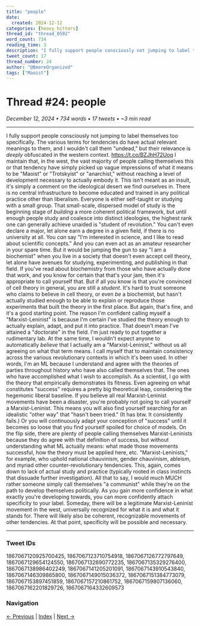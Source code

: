 ```yaml
---
title: "people"
date:
  created: 2024-12-12
categories: [heavy_hitters]
thread_id: "thread_0592"
word_count: 734
reading_time: 3
description: "I fully support people consciously not jumping to label themselves too specifically ."
tweet_count: 17
thread_number: 24
author: "@BmoreOrganized"
tags: ["Maoist"]
---
```

# Thread #24: people

*December 12, 2024 • 734 words • 17 tweets • ~3 min read*

---

I fully support people consciously not jumping to label themselves too specifically. The various terms for tendencies do have actual relevant meanings to them, and I wouldn't call them "undead," but their relevance is *deeply* obfuscated in the western context. https://t.co/BZJhH72Uoq I maintain that, in the west, the vast majority of people calling themselves this or that tendency have simply picked up vague impressions of what it means to be "Maoist" or "Trotskyist" or "anarchist," without reaching a level of development necessary to actually embody it. This isn't meant as an insult, it's simply a comment on the ideological desert we find ourselves in. There is no central infrastructure to become educated and trained in any political practice other than liberalism. Everyone is either self-taught or studying with a small group. That small-scale, dispersed model of study is the beginning stage of *building* a more coherent political framework, but until enough people study and coalesce into distinct ideologies, the highest rank one can generally achieve unaided is "student of revolution." You can't even declare a major, let alone earn a degree in a given field, if there is no university at all. You *can* say "I'm interested in science, and I like to read about scientific concepts." And you can even act as an amateur researcher in your spare time. But it would be jumping the gun to say "I am a biochemist" when you live in a society that doesn't even accept cell theory, let alone have avenues for studying, experimenting, and publishing in that field. If you've read about biochemistry from those who have actually done that work, and you know for certain that that's your jam, then it's appropriate to call yourself that. But if all you know is that you're convinced of cell theory in general, you are still a *student.* It's hard to trust someone who claims to believe in cell theory, or even *be* a biochemist, but hasn't actually studied enough to be able to explain or reproduce those experiments that built the theory in the first place. But again, that's fine, and it's a good starting point. The reason I'm confident calling myself a "Marxist-Leninist" is because I'm certain I've studied the theory enough to actually explain, adapt, and put it into practice. That doesn't mean I've attained a "doctorate" in the field. I'm just ready to put together a rudimentary lab. At the same time, I wouldn't expect anyone to automatically *believe* that I actually am a "Marxist-Leninist," without us all agreeing on what that term means. I call myself that to maintain consistency across the various revolutionary contexts in which it's been used. In other words, I'm an ML because I understand and agree with the theories of parties throughout history who have also called themselves that. The ones who have accomplished what I wish to accomplish. As a scientist, I go with the theory that empirically demonstrates its fitness. Even agreeing on what constitutes "success" requires a pretty big theoretical leap, considering the hegemonic liberal baseline. If you believe all real Marxist-Leninist movements have been a disaster, you're probably not going to call yourself a Marxist-Leninist. This means you will also find yourself searching for an idealistic "other way" that "hasn't been tried." (It has btw. It consistently fails.) Or you will continuously adapt your conception of "success" until it becomes so loose that you find yourself spoiled for choice of models. On the flip side, there are plenty of people calling themselves Marxist-Leninists because they do agree with that definition of success, but without understanding what ML actually means: what made those movements successful, how the theory must be applied here, etc. "Marxist-Leninists," for example, who uphold national chauvinism, gender chauvinism, ableism, and myriad other counter-revolutionary tendencies. This, again, comes down to lack of actual study and practice (typically rooted in class instincts that dissuade further investigation). All that to say, I would much MUCH rather someone simply call themselves "a communist" while they're on the path to develop themselves politically. As you gain more confidence in what exactly you're developing towards, you can more confidently attach specificity to your label. Someday, there will be a legitimate Marxist-Leninist movement in the west, universally recognized for what it is and what it stands for. There will likely also be coherent, recognizable movements of other tendencies. At that point, specificity will be possible and necessary.

---

### Tweet IDs
1867067120925700425, 1867067123710754918, 1867067126772797649, 1867067129654124550, 1867067132690772235, 1867067135329276400, 1867067138986402249, 1867067141205201091, 1867067143910543840, 1867067146309865800, 1867067149015036372, 1867067151384773079, 1867067153897451859, 1867067157210861752, 1867067159807136060, 1867067162201829726, 1867067164332609573

### Navigation
[← Previous](023-*.md) | [Index](index.md) | [Next →](025-*.md)